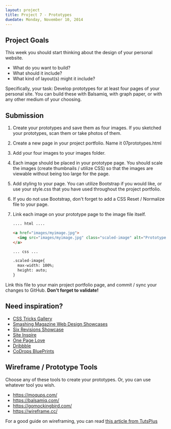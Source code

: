 ```yaml
---
layout: project
title: Project 7 - Prototypes
duedate: Monday, November 10, 2014
---
```


## Project Goals

This week you should start thinking about the design of your personal website. 

  - What do you want to build? 
  - What should it include? 
  - What kind of layout(s) might it include?

Specifically, your task: Develop prototypes for at least four pages of your personal site. You can build these with Balsamiq, with graph paper, or with any other medium of your choosing.

## Submission

1. Create your prototypes and save them as four images.  If you sketched your prototypes, scan them or take photos of them.
2. Create a new page in your project portfolio.  Name it 07prototypes.html
3. Add your four images to your images folder.
4. Each image should be placed in your prototype page.  You should scale the images (create thumbnails / utilize CSS) so that the images are viewable without being too large for the page.
5. Add styling to your page.  You can utilize Bootstrap if you would like, or use your style.css that you have used throughout the project portfolio.
6. If you do not use Bootstrap, don't forget to add a CSS Reset / Normalize file to your page. 
7. Link each image on your prototype page to the image file itself.
    
    ```html
    .... html ....
    
    <a href="images/myimage.jpg">
      <img src="images/myimage.jpg" class="scaled-image" alt="Prototype 1">
    </a>
    
    ... css ...
    
    .scaled-image{
      max-width: 100%;
      height: auto;
    }
    ```

Link this file to your main project portfolio page, and commit / sync your changes to GitHub.  **Don't forget to validate!**

## Need inspiration?

<ul>
<li><a href="http://css-tricks.com/gallery/">CSS Tricks Gallery</a></li>
<li><a href="http://www.smashingmagazine.com/portfolio-web-design-showcases/">Smashing Magazine Web Design Showcases</a></li>
<li><a href="http://sixrevisions.com/category/design-showcase-inspiration/">Six Revisions Showcase</a></li>
<li><a href="http://www.siteinspire.com/websites?categories=19">Site Inspire</a></li>
<li><a href="http://onepagelove.com/">One Page Love</a></li>
<li><a href="https://dribbble.com/">Dribbble</a></li>
<li><a href="http://tympanus.net/codrops/category/blueprints/">CoDrops BluePrints</a></li>
</ul>

## Wireframe / Prototype Tools

Choose any of these tools to create your prototypes.  Or, you can use whatever tool you wish.

- https://moqups.com/
- https://balsamiq.com/
- https://gomockingbird.com/
- https://wireframe.cc/

For a good guide on wireframing, you can read [this article from TutsPlus](http://webdesign.tutsplus.com/articles/a-beginners-guide-to-wireframing--webdesign-7399)